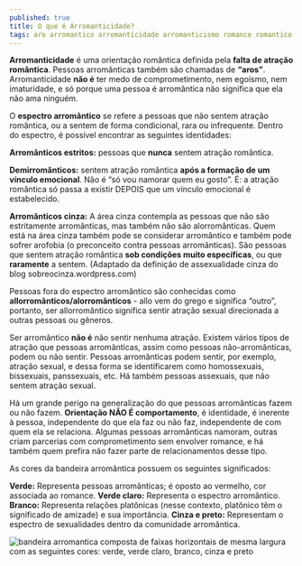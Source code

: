 ```yaml
---
published: true
title: O que é Arromanticidade?
tags: aro arromantico arromanticidade arromanticismo romance romantico
---
```

**Arromanticidade** é uma orientação romântica definida pela **falta de atração romântica**.  Pessoas arromânticas também são chamadas de **“aros”**. Arromanticidade **não é** ter medo de comprometimento, nem egoísmo, nem imaturidade, e só porque uma pessoa é arromântica não significa que ela não ama ninguém.  

O **espectro arromântico** se refere a pessoas que não sentem atração romântica, ou a sentem de forma condicional, rara ou infrequente. Dentro do espectro, é possível encontrar as seguintes identidades:

**Arromânticos estritos:** pessoas que **nunca** sentem atração romântica.

**Demirromânticos:** sentem atração romântica **após a formação de um vínculo emocional**. Não é “só vou namorar quem eu gosto”. É: a atração romântica só passa a existir DEPOIS que um vínculo emocional é estabelecido. 

**Arromânticos cinza:** A área cinza contempla as pessoas que não são estritamente arromânticas, mas também não são alorromânticas. Quem está na área cinza também pode se considerar arromântico e também pode sofrer arofobia (o preconceito contra pessoas arromânticas). São pessoas que sentem atração romântica **sob condições muito específicas**, ou que **raramente** a sentem.  (Adaptado da definição de assexualidade cinza do blog sobreocinza.wordpress.com)

Pessoas fora do espectro arromântico são conhecidas como **allorromânticos/alorromânticos** - allo vem do grego e significa “outro”, portanto, ser allorromântico significa sentir atração sexual direcionada a outras pessoas ou gêneros.

Ser arromântico **não é** não sentir nenhuma atração. Existem vários tipos de atração que pessoas arromânticas, assim como pessoas não-arromânticas, podem ou não sentir. Pessoas arromânticas podem sentir, por exemplo, atração sexual, e dessa forma se identificarem como homossexuais, bissexuais, panssexuais, etc. Há também pessoas assexuais, que não sentem atração sexual.

Há um grande perigo na generalização do que pessoas arromânticas fazem ou não fazem. **Orientação NÃO É comportamento**, é identidade, é inerente à pessoa, independente do que ela faz ou não faz, independente de com quem ela se relaciona. Algumas pessoas arromânticas namoram, outras criam parcerias com comprometimento sem envolver romance, e há também quem prefira não fazer parte de relacionamentos desse tipo.

As cores da bandeira arromântica possuem os seguintes significados:

**Verde:** Representa pessoas arromânticas;  é oposto ao vermelho, cor associada ao romance.
**Verde claro:** Representa o espectro arromântico.
**Branco:** Representa relações platônicas (nesse contexto, platônico têm o significado de amizade) e sua importância.
**Cinza e preto:** Representam o espectro de sexualidades dentro da comunidade arromântica. 

![bandeira arromantica composta de faixas horizontais de mesma largura com as seguintes cores: verde, verde claro, branco, cinza e preto ](https://i.ibb.co/J7hGGkD/aroflag.jpg)
